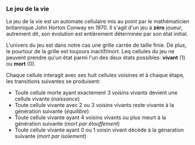 ### Le jeu de la vie 

Le jeu de la vie est un automate cellulaire mis au point par le mathématicien britannique John Horton Conway en 1970. Il s'agit d'un jeu à **zéro** joueur, autrement dit, son évolution est entièrement déterminée par son état initial.

L'univers du jeu est dans notre cas une grille carrée de taille finie. De plus, le pourtour de la grille est toujours inactif/mort. Leq cellules du jeu ne peuvent prendre qu'un état parmi l'un des deux états possibles: **vivant** (1) ou **mort** (0).

Chaque cellule interagit avec ses huit cellules voisines et à chaque étape, les transitions suivantes se produisent:

  + Toute cellule morte ayant exactement 3 voisins vivants devient une cellule vivante (*naissance*)
  + Toute cellule vivante avec 2 ou 3 voisins vivants reste vivante à la génération suivante (*équilibre*)
  + Toute cellule vivante ayant 4 voisins vivants ou plus meurt à la génération suivante (*mort par étouffement*)
  + Toute cellule vivante ayant 0 ou 1 voisin vivant décède à la génaration suivante (*mort par isolement*)



